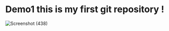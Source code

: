 # Demo1    this is my first git repository !
![Screenshot (438)](https://user-images.githubusercontent.com/128923920/228616646-6f709152-bb19-48ea-abe1-811d3deca19d.png)
